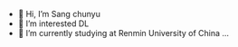 - 👋 Hi, I’m Sang chunyu
- 👀 I’m interested DL
- 🌱 I’m currently studying at Renmin University of China ...


<!---
ACertainSang/ACertainSang is a ✨ special ✨ repository because its `README.md` (this file) appears on your GitHub profile.
You can click the Preview link to take a look at your changes.
--->
